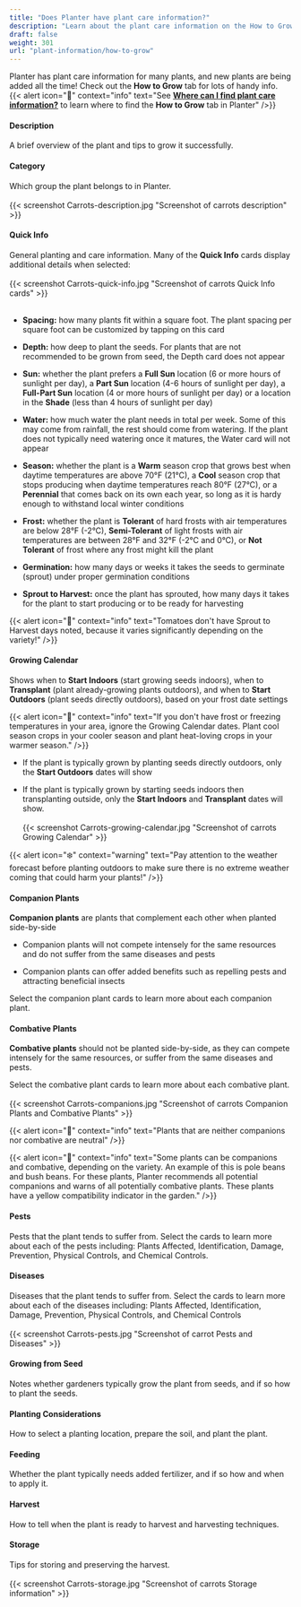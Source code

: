 ```yaml
---
title: "Does Planter have plant care information?"
description: "Learn about the plant care information on the How to Grow tab"
draft: false
weight: 301
url: "plant-information/how-to-grow"
---
```


Planter has plant care information for many plants, and new plants are being added all the time! Check out the **How to Grow** tab for lots of handy info.
{{< alert icon="🌿" context="info" text="See [**Where can I find plant care information?**](../find-plants) to learn where to find the **How to Grow** tab in Planter" />}}

#### Description
A brief overview of the plant and tips to grow it successfully.

#### Category
Which group the plant belongs to in Planter.<br /><br />
{{< screenshot Carrots-description.jpg "Screenshot of carrots description" >}}

#### Quick Info
General planting and care information. Many of the **Quick Info** cards display additional details when selected:<br /><br />
{{< screenshot Carrots-quick-info.jpg "Screenshot of carrots Quick Info cards" >}}<br /><br />

- **Spacing:** how many plants fit within a square foot. The plant spacing per square foot can be customized by tapping on this card

- **Depth:** how deep to plant the seeds. For plants that are not recommended to be grown from seed, the Depth card does not appear

- **Sun:** whether the plant prefers a **Full Sun** location (6 or more hours of sunlight per day), a **Part Sun** location (4-6 hours of sunlight per day), a **Full-Part Sun** location (4 or more hours of sunlight per day) or a location in the **Shade** (less than 4 hours of sunlight per day)

- **Water:** how much water the plant needs in total per week. Some of this may come from rainfall, the rest should come from watering. If the plant does not typically need watering once it matures, the Water card will not appear

- **Season:** whether the plant is a **Warm** season crop that grows best when daytime temperatures are above 70°F (21°C), a **Cool** season crop that stops producing when daytime temperatures reach 80°F (27°C), or a **Perennial** that comes back on its own each year, so long as it is hardy enough to withstand local winter conditions

- **Frost:** whether the plant is **Tolerant** of hard frosts with air temperatures are below 28°F (-2°C), **Semi-Tolerant** of light frosts with air temperatures are between 28°F and 32°F (-2°C and 0°C), or **Not Tolerant** of frost where any frost might kill the plant

- **Germination:** how many days or weeks it takes the seeds to germinate (sprout) under proper germination conditions

- **Sprout to Harvest:** once the plant has sprouted, how many days it takes for the plant to start producing or to be ready for harvesting

{{< alert icon="🍅" context="info" text="Tomatoes don't have Sprout to Harvest days noted, because it varies significantly depending on the variety!" />}}

#### Growing Calendar
Shows when to **Start Indoors** (start growing seeds indoors), when to **Transplant** (plant already-growing plants outdoors), and when to **Start Outdoors** (plant seeds directly outdoors), based on your frost date settings

{{< alert icon="🌴" context="info" text="If you don't have frost or freezing temperatures in your area, ignore the Growing Calendar dates. Plant cool season crops in your cooler season and plant heat-loving crops in your warmer season." />}}

- If the plant is typically grown by planting seeds directly outdoors, only the **Start Outdoors** dates will show

- If the plant is typically grown by starting seeds indoors then transplanting outside, only the **Start Indoors** and **Transplant** dates will show. <br /><br />
{{< screenshot Carrots-growing-calendar.jpg "Screenshot of carrots Growing Calendar" >}}

{{< alert icon="❄️" context="warning" text="Pay attention to the weather forecast before planting outdoors to make sure there is no extreme weather coming that could harm your plants!" />}}

#### Companion Plants
**Companion plants** are plants that complement each other when planted side-by-side

- Companion plants will not compete intensely for the same resources and do not suffer from the same diseases and pests

- Companion plants can offer added benefits such as repelling pests and attracting beneficial insects

Select the companion plant cards to learn more about each companion plant.

#### Combative Plants
**Combative plants** should not be planted side-by-side, as they can compete intensely for the same resources, or suffer from the same diseases and pests.

Select the combative plant cards to learn more about each combative plant.<br /><br />
{{< screenshot Carrots-companions.jpg "Screenshot of carrots Companion Plants and Combative Plants" >}}

{{< alert icon="🌱" context="info" text="Plants that are neither companions nor combative are neutral" />}}

{{< alert icon="🌿" context="info" text="Some plants can be companions and combative, depending on the variety. An example of this is pole beans and bush beans. For these plants, Planter recommends all potential companions and warns of all potentially combative plants. These plants have a yellow compatibility indicator in the garden." />}}

#### Pests
Pests that the plant tends to suffer from. Select the cards to learn more about each of the pests including: Plants Affected, Identification, Damage, Prevention, Physical Controls, and Chemical Controls.

#### Diseases
Diseases that the plant tends to suffer from. Select the cards to learn more about each of the diseases including: Plants Affected, Identification, Damage, Prevention, Physical Controls, and Chemical Controls<br /><br />
{{< screenshot Carrots-pests.jpg "Screenshot of carrot Pests and Diseases" >}}

#### Growing from Seed
Notes whether gardeners typically grow the plant from seeds, and if so how to plant the seeds.

#### Planting Considerations
How to select a planting location, prepare the soil, and plant the plant.

#### Feeding
Whether the plant typically needs added fertilizer, and if so how and when to apply it.

#### Harvest
How to tell when the plant is ready to harvest and harvesting techniques.

#### Storage
Tips for storing and preserving the harvest.<br /><br />
{{< screenshot Carrots-storage.jpg "Screenshot of carrots Storage information" >}}
